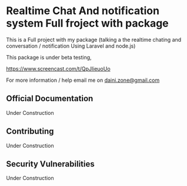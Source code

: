 # Realtime Chat And notification system Full froject with package

This is a Full project with my package (talking  a the realtime chating and conversation / notification Using Laravel and node.js)


This package is under beta testing,

https://www.screencast.com/t/QpJIieuoUo

For more information / help email me on daini.zone@gmail.com

## Official Documentation

Under Construction 

## Contributing

Under Construction 

## Security Vulnerabilities

Under Construction 

